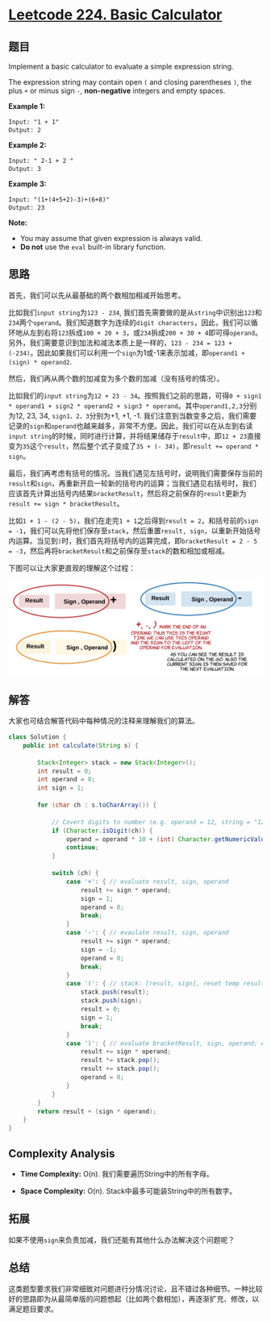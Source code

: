 # [Leetcode 224. Basic Calculator](https://leetcode.com/problems/basic-calculator/)

## 题目

Implement a basic calculator to evaluate a simple expression string. 

The expression string may contain open `(` and closing parentheses `)`, the plus `+` or minus sign `-`, **non-negative** integers and empty spaces.

**Example 1:**
```
Input: "1 + 1"
Output: 2
```
**Example 2:**
```
Input: " 2-1 + 2 "
Output: 3
```
**Example 3:**
```
Input: "(1+(4+5+2)-3)+(6+8)"
Output: 23
```
**Note:**
- You may assume that given expression is always valid.
- **Do not** use the `eval` built-in library function.

## 思路

首先，我们可以先从最基础的两个数相加相减开始思考。

比如我们`input string`为`123 - 234`, 我们首先需要做的是从`string`中识别出`123`和`234`两个`operand`。我们知道数字为连续的`digit characters`，因此，我们可以循环地从左到右将`123`拆成`100 + 20 + 3`，或`234`拆成`200 + 30 + 4`即可得`operand`。另外，我们需要意识到加法和减法本质上是一样的，`123 - 234 = 123 + (-234)`。因此如果我们可以利用一个`sign`为1或-1来表示加减，即`operand1 + (sign) * operand2`.

然后，我们再从两个数的加减变为多个数的加减（没有括号的情况）。

比如我们的`input string`为`12 + 23 - 34`。按照我们之前的思路，可得`0 + sign1 * operand1 + sign2 * operand2 + sign3 * operand`。其中`operand1,2,3`分别为12, 23, 34, `sign1，2，3`分别为+1, +1, -1. 我们注意到当数变多之后，我们需要记录的`sign`和`operand`也越来越多，非常不方便。因此，我们可以在从左到右读`input string`的时候，同时进行计算，并将结果储存于`result`中，即`12 + 23`直接变为`35`这个`result`，然后整个式子变成了`35 + (- 34)`，即`result += operand * sign`。

最后，我们再考虑有括号的情况。当我们遇见左括号时，说明我们需要保存当前的`result`和`sign`，再重新开启一轮新的括号内的运算；当我们遇见右括号时，我们应该首先计算出括号内结果`bracketResult`，然后将之前保存的`result`更新为`result += sign * bracketResult`。

比如`1 + 1 - (2 - 5)`，我们在走完`1 + 1`之后得到`result = 2`，和括号前的`sign = -1`，我们可以先将他们保存至`stack`，然后重置`result, sign`，以重新开始括号内运算。当见到`)`时，我们首先将括号内的运算完成，即`bracketResult = 2 - 5 = -3`，然后再将`bracketResult`和之前保存至`stack`的数和相加或相减。

下图可以让大家更直观的理解这个过程：

![Illustration](../Resources/LC224-Illustration.png)

## 解答

大家也可结合解答代码中每种情况的注释来理解我们的算法。
```java
class Solution {
    public int calculate(String s) {
        
        Stack<Integer> stack = new Stack<Integer>();
        int result = 0;
        int operand = 0;
        int sign = 1;
        
        for (char ch : s.toCharArray()) {
            
            // Covert digits to number (e.g. operand = 12, string = "123" -> 12 * 10 + 3)
            if (Character.isDigit(ch)) {
                operand = operand * 10 + (int) Character.getNumericValue(ch);
                continue;
            }
            
            switch (ch) {
                case '+': { // evaluate result, sign, operand
                    result += sign * operand;
                    sign = 1;
                    operand = 0;
                    break;
                }
                case '-': { // evaulate result, sign, operand
                    result += sign * operand;
                    sign = -1;
                    operand = 0;
                    break;
                }
                case '(': { // stack: [result, sign], reset temp result/sign to calculate
                    stack.push(result);
                    stack.push(sign);
                    result = 0;
                    sign = 1;
                    break;
                }
                case ')': { // evaluate bracketResult, sign, operand; evaluate stack [result, sign] + bracketResult.
                    result += sign * operand;
                    result *= stack.pop();
                    result += stack.pop();
                    operand = 0;
                }
            }
        }
        return result + (sign * operand);
    }
}
```

## Complexity Analysis

- **Time Complexity:** O(n). 我们需要遍历String中的所有字母。

- **Space Complexity:** O(n). Stack中最多可能装String中的所有数字。

## 拓展

如果不使用`sign`来负责加减，我们还能有其他什么办法解决这个问题呢？

## 总结

这类题型要求我们非常细致对问题进行分情况讨论，且不错过各种细节。一种比较好的思路即为从最简单版的问题想起（比如两个数相加），再逐渐扩充、修改，以满足题目要求。